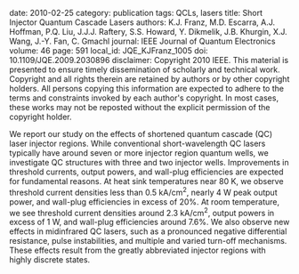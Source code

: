 date: 2010-02-25
category: publication
tags: QCLs, lasers
title: Short Injector Quantum Cascade Lasers
authors: K.J. Franz, M.D. Escarra, A.J. Hoffman, P.Q. Liu, J.J.J. Raftery, S.S. Howard, Y. Dikmelik, J.B. Khurgin, X.J. Wang, J.-Y. Fan, C. Gmachl
journal: IEEE Journal of Quantum Electronics
volume: 46
page: 591
local_id: JQE_KJFranz_1005
doi: 10.1109/JQE.2009.2030896
disclaimer: Copyright 2010 IEEE. This material is presented to ensure timely dissemination of scholarly and technical work. Copyright and all rights therein are retained by authors or by other copyright holders. All persons copying this information are expected to adhere to the terms and constraints invoked by each author's copyright. In most cases, these works may not be reposted without the explicit permission of the copyright holder.

We report our study on the effects of shortened quantum cascade (QC) laser
injector regions. While conventional short-wavelength QC lasers typically have
around seven or more injector region quantum wells, we investigate QC structures
with three and two injector wells. Improvements in threshold currents, output
powers, and wall-plug efficiencies are expected for fundamental reasons. At heat
sink temperatures near 80 K, we observe threshold current densities less than
0.5 kA/cm<sup>2</sup>, nearly 4 W peak output power, and wall-plug efficiencies
in excess of 20%. At room temperature, we see threshold current densities around
2.3 kA/cm<sup>2</sup>, output powers in excess of 1 W, and wall-plug
efficiencies around 7.6%. We also observe new effects in midinfrared QC lasers,
such as a pronounced negative differential resistance, pulse instabilities, and
multiple and varied turn-off mechanisms. These effects result from the greatly
abbreviated injector regions with highly discrete states.